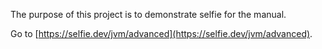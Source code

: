 The purpose of this project is to demonstrate selfie for the manual.

Go to [https://selfie.dev/jvm/advanced](https://selfie.dev/jvm/advanced).